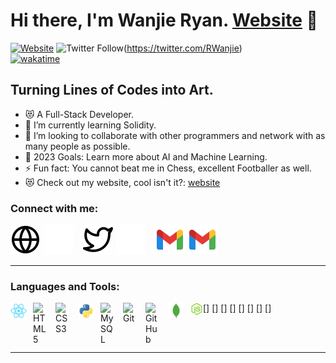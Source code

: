 # Hi there, I'm Wanjie Ryan. [Website] 👋 

[![Website](https://img.shields.io/website?down_message=unstable&label=wanjieryan.netlify.app&style=for-the-badge&up_message=online&url=https%3A%2F%2Fwanjieryan.netlify.app)](https://wanjieryan.netlify.app)
![Twitter Follow](https://img.shields.io/twitter/follow/RWanjie)(https://twitter.com/RWanjie)
<br>[![wakatime](https://wakatime.com/badge/user/92e60c46-f1a3-4fda-9d42-fd37976dd646.svg)](https://wakatime.com/@92e60c46-f1a3-4fda-9d42-fd37976dd646)



## Turning Lines of Codes into Art.

- 😻 A Full-Stack Developer.
- 🌱 I’m currently learning Solidity.
- 👯 I’m looking to collaborate with other programmers and network with as many people as possible.
- 🥅 2023 Goals: Learn more about AI and Machine Learning.
- ⚡ Fun fact: You cannot beat me in Chess, excellent Footballer as well.
- 😻 Check out my website, cool isn't it?: [website]

### Connect with me:

[![website](./img/globe-light.svg)](https://wanjieryan.netlify.app#gh-light-mode-only)
[![website](./img/globe-dark.svg)](https://wanjieryan.netlify.app#gh-dark-mode-only)
&nbsp;&nbsp;
[![website](./img/twitter-light.svg)](https://twitter.com/RWanjie#gh-light-mode-only)
[![website](./img/twitter-dark.svg)](https://twitter.com/RWanjie#gh-dark-mode-only)
&nbsp;&nbsp;
[![website](./img/gmail-icon.svg)](mailto:ryanwanjie1@gmail.com#gh-light-mode-only)
[![website](./img/gmail-icon.svg)](mailto:ryanwanjie1@gmail.com#gh-dark-mode-only)

---

### Languages and Tools:

[<img align="left" alt="ReactJS" width="26px" src="https://raw.githubusercontent.com/devicons/devicon/master/icons/react/react-original.svg" style="padding-right:10px;" />]
[<img align="left" alt="HTML5" width="26px" src="https://cdn.jsdelivr.net/gh/devicons/devicon/icons/html5/html5-original.svg" style="padding-right:10px;" />]
[<img align="left" alt="CSS3" width="26px" src="https://cdn.jsdelivr.net/gh/devicons/devicon/icons/css3/css3-original.svg" style="padding-right:10px;" />]
[<img align="left" alt="Python" width="26px" src="https://raw.githubusercontent.com/devicons/devicon/v2.15.1/icons/python/python-original.svg" style="padding-right:10px;" />]
[<img align="left" alt="MySQL" width="26px" src="https://cdn.jsdelivr.net/gh/devicons/devicon/icons/mysql/mysql-original.svg" style="padding-right:10px;" />]
[<img align="left" alt="Git" width="26px" src="https://cdn.jsdelivr.net/gh/devicons/devicon/icons/git/git-original.svg" style="padding-right:10px;" />]
[<img align="left" alt="GitHub" width="26px" src="https://user-images.githubusercontent.com/3369400/139447912-e0f43f33-6d9f-45f8-be46-2df5bbc91289.png" style="padding-right:10px;" />](https://github.com/Wanjie-Ryan)
[<img align="left" alt="mongodb" width="26px" src="https://raw.githubusercontent.com/devicons/devicon/master/icons/mongodb/mongodb-plain.svg" style="padding-right:10px;" />]
[<img align="left" alt="nodejs" width="20px" src="https://raw.githubusercontent.com/devicons/devicon/master/icons/nodejs/nodejs-original.svg" />]


<br />
<br />

---


[website]: https://wanjieryan.netlify.app
[twitter]: https://twitter.com/RWanjie


